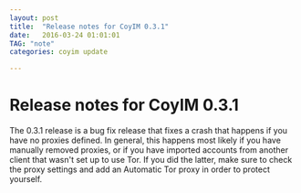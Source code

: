 ```yaml
---
layout: post
title:  "Release notes for CoyIM 0.3.1"
date:   2016-03-24 01:01:01
TAG: "note"
categories: coyim update

---
```


# Release notes for CoyIM 0.3.1

The 0.3.1 release is a bug fix release that fixes a crash that happens if you have no proxies defined. In general, this happens most likely if you have manually removed proxies, or if you have imported accounts from another client that wasn't set up to use Tor. If you did the latter, make sure to check the proxy settings and add an Automatic Tor proxy in order to protect yourself.
